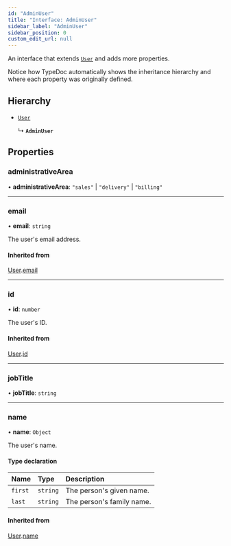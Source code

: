 ```yaml
---
id: "AdminUser"
title: "Interface: AdminUser"
sidebar_label: "AdminUser"
sidebar_position: 0
custom_edit_url: null
---
```


An interface that extends [`User`](User.md) and adds more properties.

Notice how TypeDoc automatically shows the inheritance hierarchy and where
each property was originally defined.

## Hierarchy

- [`User`](User.md)

  ↳ **`AdminUser`**

## Properties

### administrativeArea

• **administrativeArea**: ``"sales"`` \| ``"delivery"`` \| ``"billing"``

___

### email

• **email**: `string`

The user's email address.

#### Inherited from

[User](User.md).[email](User.md#email)

___

### id

• **id**: `number`

The user's ID.

#### Inherited from

[User](User.md).[id](User.md#id)

___

### jobTitle

• **jobTitle**: `string`

___

### name

• **name**: `Object`

The user's name.

#### Type declaration

| Name | Type | Description |
| :------ | :------ | :------ |
| `first` | `string` | The person's given name. |
| `last` | `string` | The person's family name. |

#### Inherited from

[User](User.md).[name](User.md#name)
